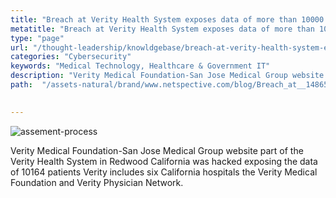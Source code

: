 ```yaml
---
title: "Breach at Verity Health System exposes data of more than 10000 patients"
metatitle: "Breach at Verity Health System exposes data of more than 10000 patients - Netspective"
type: "page"
url: "/thought-leadership/knowldgebase/breach-at-verity-health-system-exposes-data-of-more-than-10000-patients/"
categories: "Cybersecurity"
keywords: "Medical Technology, Healthcare & Government IT"
description: "Verity Medical Foundation-San Jose Medical Group website part of the Verity Health System in Redwood California was hacked exposing the data of 10164 patients Verity includes six California hospitals the Verity Medical Foundation and Verity Physician Network"
path:  "/assets-natural/brand/www.netspective.com/blog/Breach_at__1486552608-300x169.png"
   

---
```

![assement-process](/assets-natural/brand/www.netspective.com/blog/Breach_at__1486552608-300x169.png#center) 

 Verity Medical Foundation-San Jose Medical Group website part of the Verity Health System in Redwood California was hacked exposing the data of 10164 patients Verity includes six California hospitals the Verity Medical Foundation and Verity Physician Network.